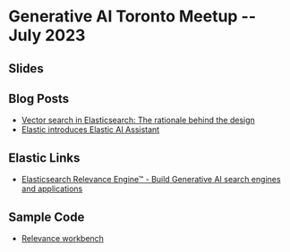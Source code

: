 # Generative AI Toronto Meetup -- July 2023

## Slides

## Blog Posts

* [Vector search in Elasticsearch: The rationale behind the design](https://www.elastic.co/blog/vector-search-elasticsearch-rationale)
* [Elastic introduces Elastic AI Assistant](https://www.elastic.co/blog/introducing-elastic-ai-assistant)

## Elastic Links

* [Elasticsearch Relevance Engine™ - Build Generative AI search engines and applications](https://www.elastic.co/enterprise-search/generative-ai)

## Sample Code

* [Relevance workbench](https://github.com/elastic/relevance-workbench)

